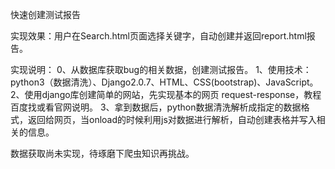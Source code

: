 快速创建测试报告


实现效果：用户在Search.html页面选择关键字，自动创建并返回report.html报告。

实现说明：
	  0、从数据库获取bug的相关数据，创建测试报告。
	  1、使用技术：python3（数据清洗）、Django2.0.7、HTML、CSS(bootstrap)、JavaScript。
	  2、使用django库创建简单的网站，先实现基本的网页 request-response，教程百度找或看官网说明。
	  3、拿到数据后，python数据清洗解析成指定的数据格式，返回给网页，当onload的时候利用js对数据进行解析，自动创建表格并写入相关的信息。
	  
数据获取尚未实现，待琢磨下爬虫知识再挑战。
